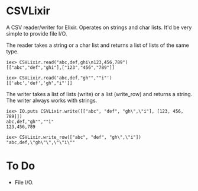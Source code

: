 # CSVLixir

A CSV reader/writer for Elixir. Operates on strings and char lists. It'd be
very simple to provide file I/O.

The reader takes a string or a char list and returns a list of lists of the
same type.

    iex> CSVLixir.read("abc,def,ghi\n123,456,789")
    [["abc","def","ghi"],["123","456","789"]]

    iex> CSVLixir.read('abc,def,"gh"",""i"')
    [['abc','def','gh","i"']]

The writer takes a list of lists (write) or a list (write_row) and returns a
string. The writer always works with strings.

    iex> IO.puts CSVLixir.write([["abc", "def", "gh\",\"i"], [123, 456, 789]])
    abc,def,"gh"",""i"
    123,456,789

    iex> CSVLixir.write_row(["abc", "def", "gh\",\"i"])
    "abc,def,\"gh\"\",\"\"i\""

# To Do

* File I/O.
